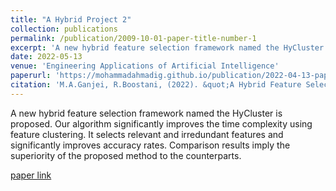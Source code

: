 ```yaml
---
title: "A Hybrid Project 2"
collection: publications
permalink: /publication/2009-10-01-paper-title-number-1
excerpt: 'A new hybrid feature selection framework named the HyCluster is proposed.'
date: 2022-05-13
venue: 'Engineering Applications of Artificial Intelligence'
paperurl: 'https://mohammadahmadig.github.io/publication/2022-04-13-paper-1'
citation: 'M.A.Ganjei, R.Boostani, (2022). &quot;A Hybrid Feature Selection Scheme for High-Dimensional Data.&quot; <i>Engineering Applications of Artificial Intelligence</i>.'
---
```

A new hybrid feature selection framework named the HyCluster is proposed.
Our algorithm significantly improves the time complexity using feature clustering.
It selects relevant and irredundant features and significantly improves accuracy rates.
Comparison results imply the superiority of the proposed method to the counterparts.

[paper link](https://mohammadahmadig.github.io/publication/2022-04-13-paper-1)
